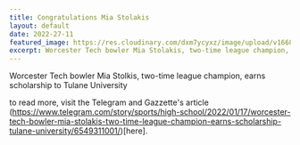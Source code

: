 ```yaml
---
title: Congratulations Mia Stolakis
layout: default
date: 2022-27-11
featured_image: https://res.cloudinary.com/dxm7ycyxz/image/upload/v1668016841/2022/03/mia-233x300_inj0ka.jpg
excerpt: Worcester Tech bowler Mia Stolakis, two-time league champion, earns scholarship to Tulane University.
---
```


Worcester Tech bowler Mia Stolkis, two-time league champion, earns scholarship to Tulane University

to read more, visit the Telegram and Gazzette's article (https://www.telegram.com/story/sports/high-school/2022/01/17/worcester-tech-bowler-mia-stolakis-two-time-league-champion-earns-scholarship-tulane-university/6549311001/)[here].